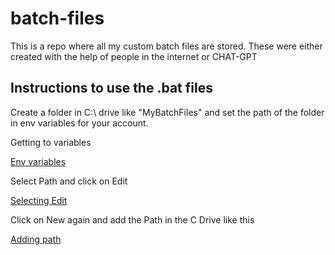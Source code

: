 # batch-files

This is a repo where all my custom batch files are stored. These were either created with the help of people in the internet or CHAT-GPT

## Instructions to use the .bat files

Create a folder in C:\ drive like "MyBatchFiles" and set the path of the folder in env variables for your account.

Getting to variables

[Env variables]()

Select Path and click on Edit

[Selecting Edit]()

Click on New again and add the Path in the C Drive like this

[Adding path]()